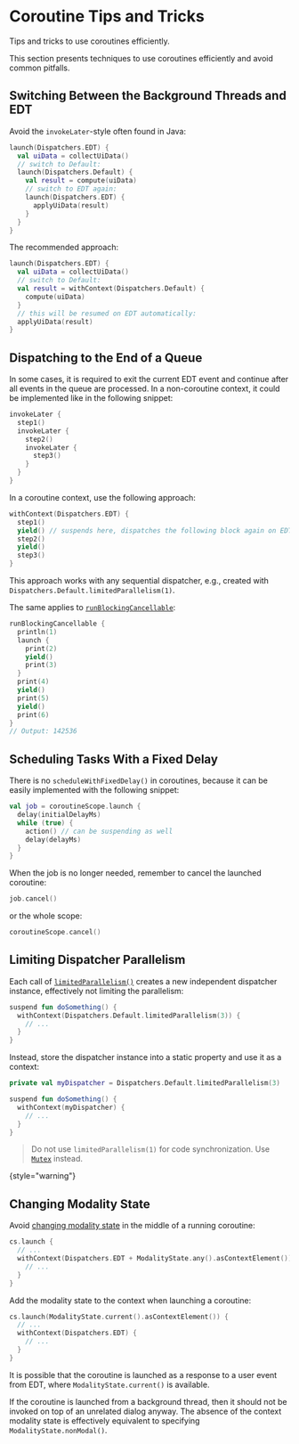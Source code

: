 <!-- Copyright 2000-2024 JetBrains s.r.o. and contributors. Use of this source code is governed by the Apache 2.0 license. -->

# Coroutine Tips and Tricks
<primary-label ref="2024.1"/>

<link-summary id="link-summary">Tips and tricks to use coroutines efficiently.</link-summary>

<include from="coroutines_snippets.md" element-id="learnCoroutines"/>

This section presents techniques to use coroutines efficiently and avoid common pitfalls.

## Switching Between the Background Threads and EDT

Avoid the `invokeLater`-style often found in Java:

```kotlin
launch(Dispatchers.EDT) {
  val uiData = collectUiData()
  // switch to Default:
  launch(Dispatchers.Default) {
    val result = compute(uiData)
    // switch to EDT again:
    launch(Dispatchers.EDT) {
      applyUiData(result)
    }
  }
}
```

The recommended approach:

```kotlin
launch(Dispatchers.EDT) {
  val uiData = collectUiData()
  // switch to Default:
  val result = withContext(Dispatchers.Default) {
    compute(uiData)
  }
  // this will be resumed on EDT automatically:
  applyUiData(result)
}
```

## Dispatching to the End of a Queue

In some cases, it is required to exit the current EDT event and continue after all events in the queue are processed.
In a non-coroutine context, it could be implemented like in the following snippet:

```kotlin
invokeLater {
  step1()
  invokeLater {
    step2()
    invokeLater {
      step3()
    }
  }
}
```

In a coroutine context, use the following approach:

```kotlin
withContext(Dispatchers.EDT) {
  step1()
  yield() // suspends here, dispatches the following block again on EDT
  step2()
  yield()
  step3()
}
```

This approach works with any sequential dispatcher, e.g., created with `Dispatchers.Default.limitedParallelism(1)`.

The same applies to [`runBlockingCancellable`](launching_coroutines.md#using-runblockingcancellable):

```kotlin
runBlockingCancellable {
  println(1)
  launch {
    print(2)
    yield()
    print(3)
  }
  print(4)
  yield()
  print(5)
  yield()
  print(6)
}
// Output: 142536
```

## Scheduling Tasks With a Fixed Delay

There is no `scheduleWithFixedDelay()` in coroutines, because it can be easily implemented with the following snippet:

```kotlin
val job = coroutineScope.launch {
  delay(initialDelayMs)
  while (true) {
    action() // can be suspending as well
    delay(delayMs)
  }
}
```

When the job is no longer needed, remember to cancel the launched coroutine:
```kotlin
job.cancel()
```
or the whole scope:
```kotlin
coroutineScope.cancel()
```

## Limiting Dispatcher Parallelism

Each call of [`limitedParallelism()`](https://kotlinlang.org/api/kotlinx.coroutines/kotlinx-coroutines-core/kotlinx.coroutines/-coroutine-dispatcher/limited-parallelism.html) creates a new independent dispatcher instance, effectively not limiting the parallelism:

```kotlin
suspend fun doSomething() {
  withContext(Dispatchers.Default.limitedParallelism(3)) {
    // ...
  }
}
```

Instead, store the dispatcher instance into a static property and use it as a context:

```kotlin
private val myDispatcher = Dispatchers.Default.limitedParallelism(3)

suspend fun doSomething() {
  withContext(myDispatcher) {
    // ...
  }
}
```

> Do not use `limitedParallelism(1)` for code synchronization.
> Use [`Mutex`](https://kotlinlang.org/api/kotlinx.coroutines/kotlinx-coroutines-core/kotlinx.coroutines.sync/-mutex/) instead.
>
{style="warning"}

## Changing Modality State

Avoid [changing modality state](general_threading_rules.md#modality-and-invokelater) in the middle of a running coroutine:

```kotlin
cs.launch {
  // ...
  withContext(Dispatchers.EDT + ModalityState.any().asContextElement()) {
    // ...
  }
}
```

Add the modality state to the context when launching a coroutine:

```kotlin
cs.launch(ModalityState.current().asContextElement()) {
  // ...
  withContext(Dispatchers.EDT) {
    // ...
  }
}
```

It is possible that the coroutine is launched as a response to a user event from EDT, where `ModalityState.current()` is available.

If the coroutine is launched from a background thread, then it should not be invoked on top of an unrelated dialog anyway.
The absence of the context modality state is effectively equivalent to specifying `ModalityState.nonModal()`.
